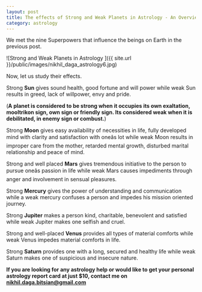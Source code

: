 ```yaml
---
layout: post
title: The effects of Strong and Weak Planets in Astrology - An Overview
category: astrology
---
```


We met the nine Superpowers that influence the beings on Earth in the previous post.

![Strong and Weak Planets in Astrology ]({{ site.url }}/public/images/nikhil_daga_astrology6.jpg)

Now, let us study their effects.

Strong **Sun** gives sound health, good fortune and will power while weak Sun results in greed, lack of willpower, envy and pride.

(**A planet is considered to be strong when it occupies its own exaltation, mooltrikon sign, own sign or friendly sign. Its considered weak when it is debilitated, in enemy sign or combust.**)

Strong **Moon** gives easy availability of necessities in life, fully developed mind with clarity and satisfaction with oneâs lot while weak Moon results in improper care from the mother, retarded mental growth, disturbed marital relationship and peace of mind.

Strong and well placed **Mars** gives tremendous initiative to the person to pursue oneâs passion in life while weak Mars causes impediments through anger and involvement in sensual pleasures.

Strong **Mercury** gives the power of understanding and communication while a weak mercury confuses a person and impedes his mission oriented journey.

Strong **Jupiter** makes a person kind, charitable, benevolent and satisfied while weak Jupiter makes one selfish and cruel.

Strong and well-placed **Venus** provides all types of material comforts while weak Venus impedes material comforts in life.

Strong **Saturn** provides one with a long, secured and healthy life while weak Saturn makes one of suspicious and insecure nature.


**If you are looking for any astrology help or would like to get your personal astrology report card at just $10, contact me on <nikhil.daga.bitsian@gmail.com>**

